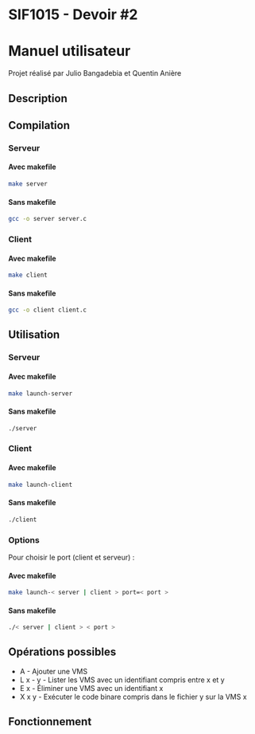 # SIF1015 - Devoir #2 
# Manuel utilisateur

Projet réalisé par Julio Bangadebia et Quentin Anière

## Description


## Compilation

### Serveur

#### Avec makefile

```bash
make server
```

#### Sans makefile

```bash
gcc -o server server.c 
```

### Client

#### Avec makefile

```bash
make client
```

#### Sans makefile

```bash
gcc -o client client.c 
```

## Utilisation

### Serveur

#### Avec makefile

```bash
make launch-server
```

#### Sans makefile

```bash
./server
```

### Client

#### Avec makefile

```bash
make launch-client
```

#### Sans makefile

```bash
./client
```

### Options

Pour choisir le port (client et serveur) :

#### Avec makefile

```bash
make launch-< server | client > port=< port >
```

#### Sans makefile

```bash
./< server | client > < port >
```

## Opérations possibles

 * A - Ajouter une VMS
 * L x - y - Lister les VMS avec un identifiant compris entre x et y
 * E x - Éliminer une VMS avec un identifiant x
 * X x y - Exécuter le code binare compris dans le fichier y sur la VMS x

## Fonctionnement
